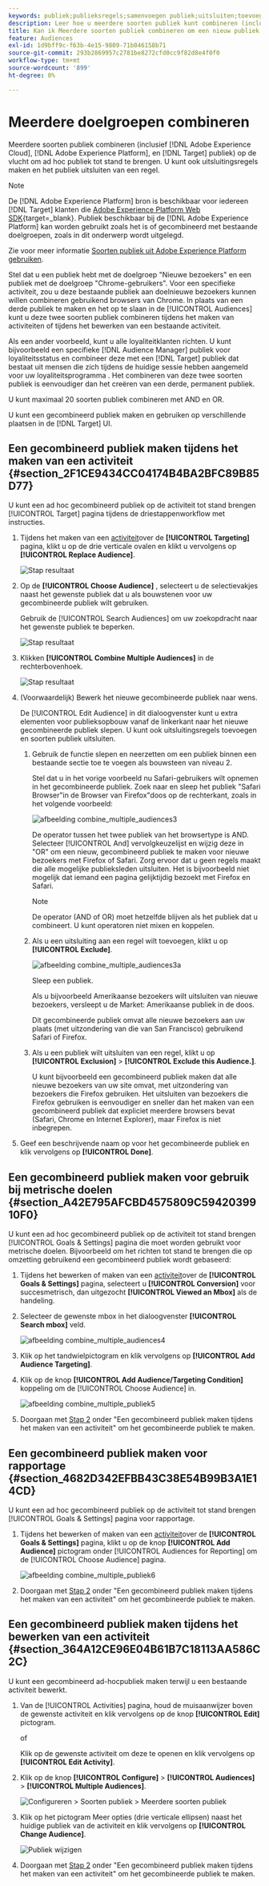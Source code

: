 ```yaml
---
keywords: publiek;publieksregels;samenvoegen publiek;uitsluiten;toevoegen uitsluiting;uitsluiten;combineren publiek;ad-hocpubliek
description: Leer hoe u meerdere soorten publiek kunt combineren (inclusief Adobe Experience Cloud-publiek en [!DNL Target] publiek) op de vlucht om ad hoc publiek tot stand te brengen.
title: Kan ik Meerdere soorten publiek combineren om een nieuw publiek te maken?
feature: Audiences
exl-id: 1d9bff9c-f63b-4e15-9809-71b046158b71
source-git-commit: 293b2869957c2781be8272cfd0cc9f82d8e4f0f0
workflow-type: tm+mt
source-wordcount: '899'
ht-degree: 0%

---
```


# Meerdere doelgroepen combineren

Meerdere soorten publiek combineren (inclusief [!DNL Adobe Experience Cloud], [!DNL Adobe Experience Platform], en [!DNL Target] publiek) op de vlucht om ad hoc publiek tot stand te brengen. U kunt ook uitsluitingsregels maken en het publiek uitsluiten van een regel.

>[!NOTE]
>
>De [!DNL Adobe Experience Platform] bron is beschikbaar voor iedereen [!DNL Target] klanten die [Adobe Experience Platform Web SDK](https://developer.adobe.com/target/implement/client-side/aep-web-sdk/){target=_blank}. Publiek beschikbaar bij de [!DNL Adobe Experience Platform] kan worden gebruikt zoals het is of gecombineerd met bestaande doelgroepen, zoals in dit onderwerp wordt uitgelegd.
>
>Zie voor meer informatie [Soorten publiek uit Adobe Experience Platform gebruiken](/help/main/c-target/c-audiences/audiences.md#aep).

Stel dat u een publiek hebt met de doelgroep &quot;Nieuwe bezoekers&quot; en een publiek met de doelgroep &quot;Chrome-gebruikers&quot;. Voor een specifieke activiteit, zou u deze bestaande publiek aan doelnieuwe bezoekers kunnen willen combineren gebruikend browsers van Chrome. In plaats van een derde publiek te maken en het op te slaan in de [!UICONTROL Audiences] kunt u deze twee soorten publiek combineren tijdens het maken van activiteiten of tijdens het bewerken van een bestaande activiteit.

Als een ander voorbeeld, kunt u alle loyaliteitklanten richten. U kunt bijvoorbeeld een specifieke [!DNL Audience Manager] publiek voor loyaliteitsstatus en combineer deze met een [!DNL Target] publiek dat bestaat uit mensen die zich tijdens de huidige sessie hebben aangemeld voor uw loyaliteitsprogramma . Het combineren van deze twee soorten publiek is eenvoudiger dan het creëren van een derde, permanent publiek.

U kunt maximaal 20 soorten publiek combineren met AND en OR.

U kunt een gecombineerd publiek maken en gebruiken op verschillende plaatsen in de [!DNL Target] UI.

## Een gecombineerd publiek maken tijdens het maken van een activiteit {#section_2F1CE9434CC04174B4BA2BFC89B85D77}

U kunt een ad hoc gecombineerd publiek op de activiteit tot stand brengen [!UICONTROL Target] pagina tijdens de driestappenworkflow met instructies.

1. Tijdens het maken van een [activiteit](/help/main/c-activities/activities.md#concept_D317A95A1AB54674BA7AB65C7985BA03)over de **[!UICONTROL Targeting]** pagina, klikt u op de drie verticale ovalen en klikt u vervolgens op **[!UICONTROL Replace Audience]**.

   ![Stap resultaat](assets/edit_audience.png)

1. Op de **[!UICONTROL Choose Audience]** , selecteert u de selectievakjes naast het gewenste publiek dat u als bouwstenen voor uw gecombineerde publiek wilt gebruiken.

   Gebruik de [!UICONTROL Search Audiences] om uw zoekopdracht naar het gewenste publiek te beperken.

   ![Stap resultaat](assets/combine_multiple_audiences1.png)

1. Klikken **[!UICONTROL Combine Multiple Audiences]** in de rechterbovenhoek.

   ![Stap resultaat](assets/combine_multiple_audiences2.png)

1. (Voorwaardelijk) Bewerk het nieuwe gecombineerde publiek naar wens.

   De [!UICONTROL Edit Audience] in dit dialoogvenster kunt u extra elementen voor publieksopbouw vanaf de linkerkant naar het nieuwe gecombineerde publiek slepen. U kunt ook uitsluitingsregels toevoegen en soorten publiek uitsluiten.

   1. Gebruik de functie slepen en neerzetten om een publiek binnen een bestaande sectie toe te voegen als bouwsteen van niveau 2.

      Stel dat u in het vorige voorbeeld nu Safari-gebruikers wilt opnemen in het gecombineerde publiek. Zoek naar en sleep het publiek &quot;Safari Browser&quot;in de Browser van Firefox&quot;doos op de rechterkant, zoals in het volgende voorbeeld:

      ![afbeelding combine_multiple_audiences3](assets/combine_multiple_audiences3.png)

      De operator tussen het twee publiek van het browsertype is AND. Selecteer [!UICONTROL And] vervolgkeuzelijst en wijzig deze in &quot;OR&quot; om een nieuw, gecombineerd publiek te maken voor nieuwe bezoekers met Firefox of Safari. Zorg ervoor dat u geen regels maakt die alle mogelijke publieksleden uitsluiten. Het is bijvoorbeeld niet mogelijk dat iemand een pagina gelijktijdig bezoekt met Firefox en Safari.

      >[!NOTE]
      >
      >De operator (AND of OR) moet hetzelfde blijven als het publiek dat u combineert. U kunt operatoren niet mixen en koppelen.

   1. Als u een uitsluiting aan een regel wilt toevoegen, klikt u op **[!UICONTROL Exclude]**.

      ![afbeelding combine_multiple_audiences3a](assets/combine_multiple_audiences3a.png)

      Sleep een publiek.

      Als u bijvoorbeeld Amerikaanse bezoekers wilt uitsluiten van nieuwe bezoekers, versleept u de Market: Amerikaanse publiek in de doos.

      Dit gecombineerde publiek omvat alle nieuwe bezoekers aan uw plaats (met uitzondering van die van San Francisco) gebruikend Safari of Firefox.

   1. Als u een publiek wilt uitsluiten van een regel, klikt u op **[!UICONTROL Exclusion]** > **[!UICONTROL Exclude this Audience.]**.

      U kunt bijvoorbeeld een gecombineerd publiek maken dat alle nieuwe bezoekers van uw site omvat, met uitzondering van bezoekers die Firefox gebruiken. Het uitsluiten van bezoekers die Firefox gebruiken is eenvoudiger en sneller dan het maken van een gecombineerd publiek dat expliciet meerdere browsers bevat (Safari, Chrome en Internet Explorer), maar Firefox is niet inbegrepen.

1. Geef een beschrijvende naam op voor het gecombineerde publiek en klik vervolgens op **[!UICONTROL Done]**.

## Een gecombineerd publiek maken voor gebruik bij metrische doelen {#section_A42E795AFCBD4575809C5942039910F0}

U kunt een ad hoc gecombineerd publiek op de activiteit tot stand brengen [!UICONTROL Goals & Settings] pagina die moet worden gebruikt voor metrische doelen. Bijvoorbeeld om het richten tot stand te brengen die op omzetting gebruikend een gecombineerd publiek wordt gebaseerd:

1. Tijdens het bewerken of maken van een [activiteit](/help/main/c-activities/activities.md#concept_D317A95A1AB54674BA7AB65C7985BA03)over de **[!UICONTROL Goals & Settings]** pagina, selecteert u **[!UICONTROL Conversion]** voor succesmetrisch, dan uitgezocht **[!UICONTROL Viewed an Mbox]** als de handeling.
1. Selecteer de gewenste mbox in het dialoogvenster **[!UICONTROL Search mbox]** veld.

   ![afbeelding combine_multiple_audiences4](assets/combine_multiple_audiences4.png)

1. Klik op het tandwielpictogram en klik vervolgens op **[!UICONTROL Add Audience Targeting]**.
1. Klik op de knop **[!UICONTROL Add Audience/Targeting Condition]** koppeling om de [!UICONTROL Choose Audience] in.

   ![afbeelding combine_multiple_publiek5](assets/combine_multiple_audiences5.png)

1. Doorgaan met [Stap 2](/help/main/c-target/combining-multiple-audiences.md#section_2F1CE9434CC04174B4BA2BFC89B85D77) onder &quot;Een gecombineerd publiek maken tijdens het maken van een activiteit&quot; om het gecombineerde publiek te maken.

## Een gecombineerd publiek maken voor rapportage {#section_4682D342EFBB43C38E54B99B3A1E14CD}

U kunt een ad hoc gecombineerd publiek op de activiteit tot stand brengen [!UICONTROL Goals & Settings] pagina voor rapportage.

1. Tijdens het bewerken of maken van een [activiteit](/help/main/c-activities/activities.md#concept_D317A95A1AB54674BA7AB65C7985BA03)over de **[!UICONTROL Goals & Settings]** pagina, klikt u op de knop **[!UICONTROL Add Audience]** pictogram onder [!UICONTROL Audiences for Reporting] om de [!UICONTROL Choose Audience] pagina.

   ![afbeelding combine_multiple_publiek6](assets/combine_multiple_audiences6.png)

1. Doorgaan met [Stap 2](/help/main/c-target/combining-multiple-audiences.md#section_2F1CE9434CC04174B4BA2BFC89B85D77) onder &quot;Een gecombineerd publiek maken tijdens het maken van een activiteit&quot; om het gecombineerde publiek te maken.

## Een gecombineerd publiek maken tijdens het bewerken van een activiteit {#section_364A12CE96E04B61B7C18113AA586C2C}

U kunt een gecombineerd ad-hocpubliek maken terwijl u een bestaande activiteit bewerkt.

1. Van de [!UICONTROL Activities] pagina, houd de muisaanwijzer boven de gewenste activiteit en klik vervolgens op de knop **[!UICONTROL Edit]** pictogram.

   of

   Klik op de gewenste activiteit om deze te openen en klik vervolgens op **[!UICONTROL Edit Activity]**.

1. Klik op de knop **[!UICONTROL Configure]** > **[!UICONTROL Audiences]** > **[!UICONTROL Multiple Audiences]**.

   ![Configureren > Soorten publiek > Meerdere soorten publiek](assets/combine_multiple_audiences7.png)

1. Klik op het pictogram Meer opties (drie verticale ellipsen) naast het huidige publiek van de activiteit en klik vervolgens op **[!UICONTROL Change Audience]**.

   ![Publiek wijzigen](assets/combine_multiple_audiences8.png)

1. Doorgaan met [Stap 2](/help/main/c-target/combining-multiple-audiences.md#section_2F1CE9434CC04174B4BA2BFC89B85D77) onder &quot;Een gecombineerd publiek maken tijdens het maken van een activiteit&quot; om het gecombineerde publiek te maken.
